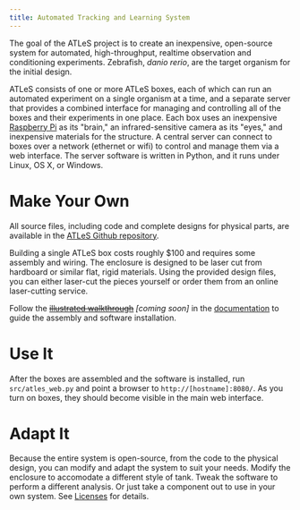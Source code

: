 ```yaml
---
title: Automated Tracking and Learning System
---
```


The goal of the ATLeS project is to create an inexpensive, open-source system for automated, high-throughput, realtime observation and conditioning experiments.  Zebrafish, *danio rerio*, are the target organism for the initial design.

ATLeS consists of one or more ATLeS boxes, each of which can run an automated experiment on a single organism at a time, and a separate server that provides a combined interface for managing and controlling all of the boxes and their experiments in one place.
Each box uses an inexpensive [Raspberry Pi](https://www.raspberrypi.org/) as its "brain," an infrared-sensitive camera as its "eyes," and inexpensive materials for the structure.
A central server can connect to boxes over a network (ethernet or wifi) to control and manage them via a web interface.
The server software is written in Python, and it runs under Linux, OS X, or Windows.

# Make Your Own

All source files, including code and complete designs for physical parts, are available in the [ATLeS Github repository](https://www.github.com/liffiton/ATLeS).

Building a single ATLeS box costs roughly $100 and requires some assembly and wiring.  The enclosure is designed to be laser cut from hardboard or similar flat, rigid materials.  Using the provided design files, you can either laser-cut the pieces yourself or order them from an online laser-cutting service.

Follow the ~~[illustrated walkthrough](TBD)~~ *[coming soon]* in the [documentation](docs) to guide the assembly and software installation.

# Use It

After the boxes are assembled and the software is installed, run ``src/atles_web.py`` and point a browser to ``http://[hostname]:8080/``.  As you turn on boxes, they should become visible in the main web interface.

# Adapt It

Because the entire system is open-source, from the code to the physical design, you can modify and adapt the system to suit your needs.  Modify the enclosure to accomodate a different style of tank.  Tweak the software to perform a different analysis.  Or just take a component out to use in your own system.  See [Licenses](licenses) for details.
